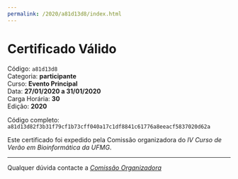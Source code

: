 ```yaml
---
permalink: /2020/a81d13d8/index.html
---
```


# Certificado Válido

Código: `a81d13d8`<br>
Categoria: **participante**<br>
Curso: **Evento Principal**<br>
Data: **27/01/2020 a 31/01/2020**<br>
Carga Horária: **30**<br>
Edição: **2020**<br>


Código completo: `a81d13d82f3b31f79cf1b73cff040a17c1df8841c61776a8eeacf5837020d62a`


Este certificado foi expedido pela Comissão organizadora do *IV Curso de Verão em Bioinformática da UFMG*.

----

Qualquer dúvida contacte a [_Comissão Organizadora_](<mailto:cursobioinfoufmg@gmail.com$subject=[Certificados]>)

